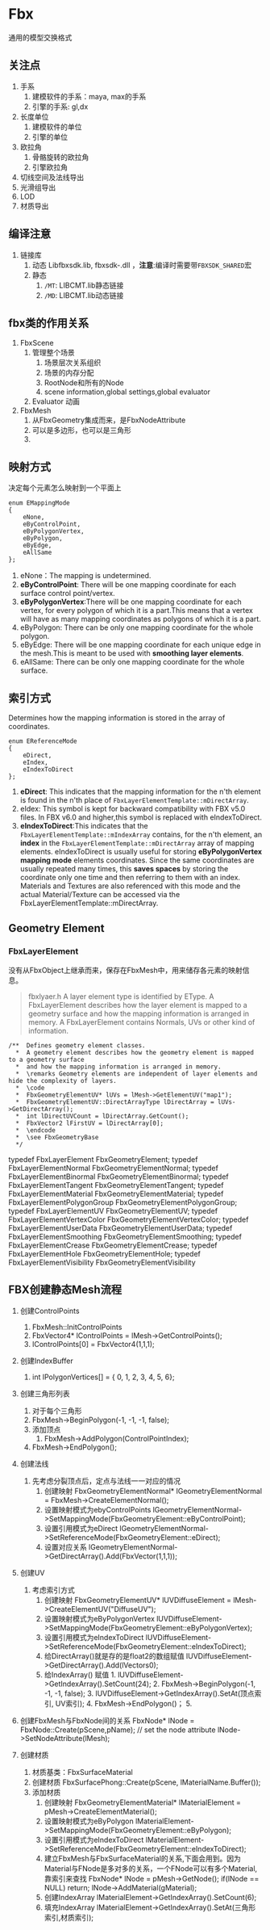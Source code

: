 # Fbx
通用的模型交换格式

## 关注点
1. 手系
	1. 建模软件的手系：maya, max的手系 
	2. 引擎的手系: gl,dx
2. 长度单位
	1. 建模软件的单位
	2. 引擎的单位
3. 欧拉角
	1. 骨骼旋转的欧拉角
	2. 引擎欧拉角
4. 切线空间及法线导出
5. 光滑组导出
6. LOD
4. 材质导出

## 编译注意
1. 链接库
	1. 动态 Libfbxsdk.lib, fbxsdk-<version>.dll ，__注意__:编译时需要带`FBXSDK_SHARED`宏
	2. 静态
		1.  `/MT`: LIBCMT.lib静态链接
		2.  `/MD`: LIBCMT.lib动态链接
## fbx类的作用关系
1. FbxScene
	1. 管理整个场景
		1. 场景层次关系组织
		2. 场景的内存分配
		3. RootNode和所有的Node
		4. scene information,global settings,global evaluator
	2. Evaluator 动画
2. FbxMesh 
	1. 从FbxGeometry集成而来，是FbxNodeAttribute
	2. 可以是多边形，也可以是三角形
	3. 

## 映射方式
决定每个元素怎么映射到一个平面上  

	enum EMappingMode
	{
		eNone,
		eByControlPoint,
		eByPolygonVertex,
		eByPolygon,
		eByEdge,
		eAllSame
	};
1. eNone：The mapping is undetermined.
2. __eByControlPoint__: There will be one mapping coordinate for each surface control point/vertex.
3. __eByPolygonVertex__:There will be one mapping coordinate for each vertex, for every polygon of which it is a part.This means that a vertex will have as many mapping coordinates as polygons of which it is a part. 
4. eByPolygon: There can be only one mapping coordinate for the whole polygon.
5. eByEdge:   There will be one mapping coordinate for each unique edge in the mesh.This is meant to be used with **smoothing layer elements**.
6. eAllSame:  There can be only one mapping coordinate for the whole surface.

## 索引方式
Determines how the mapping information is stored in the array of coordinates. 

	enum EReferenceMode
	{
		eDirect,
		eIndex,
		eIndexToDirect
	};

1. **eDirect**: This indicates that the mapping information for the n'th element is found in the n'th place of `FbxLayerElementTemplate::mDirectArray`.
2. eIdex: This symbol is kept for backward compatibility with FBX v5.0 files. In FBX v6.0 and higher,this symbol is replaced with eIndexToDirect.
3. **eIndexToDirect**:This indicates that the `FbxLayerElementTemplate::mIndexArray` contains, for the n'th element, an **index** in the `FbxLayerElementTemplate::mDirectArray` array of mapping elements. eIndexToDirect is usually useful for storing **eByPolygonVertex mapping mode** elements coordinates. Since the same coordinates are usually repeated many times, this **saves spaces** by storing the coordinate only one time and then referring to them with an index. Materials and Textures are also referenced with this mode and the actual Material/Texture can be accessed via the FbxLayerElementTemplate::mDirectArray.

## Geometry Element

### FbxLayerElement
没有从FbxObject上继承而来，保存在FbxMesh中，用来储存各元素的映射信息。 
>fbxlyaer.h A layer element type is identified by EType. 
A FbxLayerElement describes how the layer element is mapped to a geometry surface
and how the mapping information is arranged in memory.
A FbxLayerElement contains Normals, UVs or other kind of information.

	/**  Defines geometry element classes.
	  *  A geometry element describes how the geometry element is mapped to a geometry surface
	  *  and how the mapping information is arranged in memory.
	  *  \remarks Geometry elements are independent of layer elements and hide the complexity of layers.
	  *  \code
	  *  FbxGeometryElementUV* lUVs = lMesh->GetElementUV("map1");
	  *  FbxGeometryElementUV::DirectArrayType lDirectArray = lUVs->GetDirectArray();
	  *  int lDirectUVCount = lDirectArray.GetCount();
	  *  FbxVector2 lFirstUV = lDirectArray[0];
	  *  \endcode
	  *  \see FbxGeometryBase
	  */

typedef FbxLayerElement FbxGeometryElement;
typedef FbxLayerElementNormal FbxGeometryElementNormal;
typedef FbxLayerElementBinormal FbxGeometryElementBinormal;
typedef FbxLayerElementTangent FbxGeometryElementTangent;
typedef FbxLayerElementMaterial FbxGeometryElementMaterial;
typedef FbxLayerElementPolygonGroup FbxGeometryElementPolygonGroup;
typedef FbxLayerElementUV FbxGeometryElementUV;
typedef FbxLayerElementVertexColor FbxGeometryElementVertexColor;
typedef FbxLayerElementUserData FbxGeometryElementUserData;
typedef FbxLayerElementSmoothing FbxGeometryElementSmoothing;
typedef FbxLayerElementCrease FbxGeometryElementCrease;
typedef FbxLayerElementHole FbxGeometryElementHole;
typedef FbxLayerElementVisibility FbxGeometryElementVisibility

## FBX创建静态Mesh流程
1. 创建ControlPoints
	1. FbxMesh::InitControlPoints
	2. FbxVector4* lControlPoints = lMesh->GetControlPoints();
	3. lControlPoints[0] = FbxVector4(1,1,1);
	
2. 创建IndexBuffer
	1. int lPolygonVertices[] = { 0, 1, 2, 3, 4, 5, 6};
	
3. 创建三角形列表
	1. 对于每个三角形
	2. FbxMesh->BeginPolygon(-1, -1, -1, false);
	3. 添加顶点 
		1. FbxMesh->AddPolygon(ControlPointIndex);
	4. FbxMesh->EndPolygon();

4. 创建法线
	1. 先考虑分裂顶点后，定点与法线一一对应的情况
		1. 创建映射
				FbxGeometryElementNormal* lGeometryElementNormal = FbxMesh->CreateElementNormal(); 
		2. 设置映射模式为ebyControlPoints 
				lGeometryElementNormal->SetMappingMode(FbxGeometryElement::eByControlPoint);
		3. 设置引用模式为eDirect
				lGeometryElementNormal->SetReferenceMode(FbxGeometryElement::eDirect);
		4. 设置对应关系
				lGeometryElementNormal->GetDirectArray().Add(FbxVector(1,1,1));

5. 创建UV
	1. 考虑索引方式
		1. 创建映射
				FbxGeometryElementUV* lUVDiffuseElement = lMesh->CreateElementUV("DiffuseUV");
		2. 设置映射模式为eByPolygonVertex
				lUVDiffuseElement->SetMappingMode(FbxGeometryElement::eByPolygonVertex);
		3. 设置引用模式为eIndexToDirect
				lUVDiffuseElement->SetReferenceMode(FbxGeometryElement::eIndexToDirect);
		4. 给DirectArray()就是存的是float2的数组赋值
				lUVDiffuseElement->GetDirectArray().Add(lVectors0); 
		5. 给IndexArray() 赋值
				1. lUVDiffuseElement->GetIndexArray().SetCount(24);
				2. FbxMesh->BeginPolygon(-1, -1, -1, false);
				3. lUVDiffuseElement->GetIndexArray().SetAt(顶点索引, UV索引);
				4. FbxMesh->EndPolygon()；
				5. 
6. 创建FbxMesh与FbxNode间的关系
		FbxNode* lNode = FbxNode::Create(pScene,pName);
	    // set the node attribute
	    lNode->SetNodeAttribute(lMesh);

7. 创建材质
	1. 材质基类：FbxSurfaceMaterial
	2. 创建材质 
			FbxSurfacePhong::Create(pScene, lMaterialName.Buffer());
	3. 添加材质
		1. 创建映射
				FbxGeometryElementMaterial* lMaterialElement = pMesh->CreateElementMaterial(); 
		2. 设置映射模式为eByPolygon
				lMaterialElement->SetMappingMode(FbxGeometryElement::eByPolygon);
		3. 设置引用模式为eIndexToDirect
				lMaterialElement->SetReferenceMode(FbxGeometryElement::eIndexToDirect);
		4. 建立FbxMesh与FbxSurfaceMaterial的关系,下面会用到。因为Material与FNode是多对多的关系，一个FNode可以有多个Material,靠索引来查找
				  FbxNode* lNode = pMesh->GetNode();
	    		  if(lNode == NULL) 
	       			 return;
	    		  lNode->AddMaterial(gMaterial);
		5. 创建IndexArray
			 	lMaterialElement->GetIndexArray().SetCount(6);
		6. 填充IndexArray
				lMaterialElement->GetIndexArray().SetAt(三角形索引,材质索引);
		
